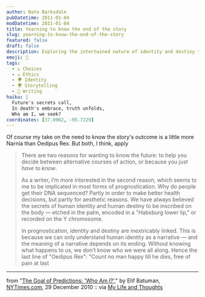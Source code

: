 ```yaml
---
author: Nate Barksdale
pubDatetime: 2011-01-04
modDatetime: 2011-01-04
title: Yearning to know the end of the story
slug: yearning-to-know-the-end-of-the-story
featured: false
draft: false
description: Exploring the intertwined nature of identity and destiny through the lens of prognostication.
emoji: 🔮
tags:
  - ⚖️ Choices
  - ⚖️ Ethics
  - 🌍 Identity
  - 🌍 Storytelling
  - 📝 Writing
haiku: |
  Future's secrets call,  
  In death's embrace, truth unfolds,  
  Who am I, we seek?
coordinates: [37.0902, -95.7129]
---
```


Of course my take on the need to know the story's outcome is a little more Narnia than Oedipus Rex. But both, I think, apply

> There are two reasons for wanting to know the future: to help you decide between alternative courses of action, or because you _just have to know_.
>
> As a writer, I’m more interested in the second reason, which seems to me to be implicated in most forms of prognostication. Why do people get their DNA sequenced? Partly in order to make better health decisions, but partly for aesthetic reasons. We have always believed the secrets of human identity and human destiny to be inscribed on the body — etched in the palm, encoded in a "Habsburg lower lip," or recorded on the Y chromosome.
>
> In prognostication, identity and destiny are inextricably linked. This is because we can only understand human identity as a narrative — and the meaning of a narrative depends on its ending. Without knowing what happens to us, we don’t know who we were all along. Hence the last line of "Oedipus Rex": "Count no man happy till he dies, free of pain at last

---

from "[The Goal of Predictions: 'Who Am I?'](http://www.nytimes.com/roomfordebate/2010/12/27/why-do-we-need-to-predict-the-future/the-goal-of-predictions-who-am-i)," by Elif Batuman, [NYTimes.com](http://www.nytimes.com/roomfordebate/2010/12/27/why-do-we-need-to-predict-the-future/the-goal-of-predictions-who-am-i), 29 December 2010 :: via [My Life and Thoughts](http://web.archive.org/web/20120314230117/http://www.elifbatuman.net/2011/01/03/metonymy-and-metaphor/)
